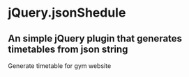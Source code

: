 # jQuery.jsonShedule
## An simple jQuery plugin that generates timetables from json string

Generate timetable for gym website